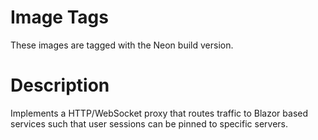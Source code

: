 # Image Tags

These images are tagged with the Neon build version.

# Description

Implements a HTTP/WebSocket proxy that routes traffic to Blazor based services such that user sessions can be pinned to specific servers.

